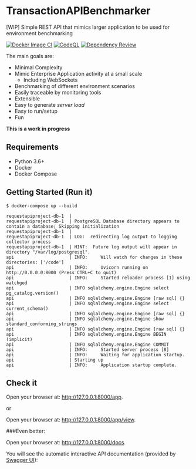 # TransactionAPIBenchmarker
[WIP] Simple REST API that mimics larger application to be used for environment benchmarking

[![Docker Image CI](https://github.com/weisso5/TransactionAPIBenchmarker/actions/workflows/docker-image.yml/badge.svg?branch=main)](https://github.com/weisso5/TransactionAPIBenchmarker/actions/workflows/docker-image.yml)
[![CodeQL](https://github.com/weisso5/TransactionAPIBenchmarker/actions/workflows/codeql-analysis.yml/badge.svg?branch=main)](https://github.com/weisso5/TransactionAPIBenchmarker/actions/workflows/codeql-analysis.yml)
[![Dependency Review](https://github.com/weisso5/TransactionAPIBenchmarker/actions/workflows/dependency-review.yml/badge.svg?branch=main)](https://github.com/weisso5/TransactionAPIBenchmarker/actions/workflows/dependency-review.yml)

The main goals are:

* Minimal Complexity
* Mimic Enterprise Application activity at a small scale
  * Including WebSockets
* Benchmarking of different environment scenarios
* Easily traceable by monitoring tools
* Extensible
* Easy to generate _server load_
* Easy to run/setup
* Fun

**This is a work in progress**

## Requirements

* Python 3.6+
* Docker
* Docker Compose

## Getting Started (Run it)

```console
$ docker-compose up --build

requestapiproject-db-1  | 
requestapiproject-db-1  | PostgreSQL Database directory appears to contain a database; Skipping initialization
requestapiproject-db-1  | 
requestapiproject-db-1  | LOG:  redirecting log output to logging collector process
requestapiproject-db-1  | HINT:  Future log output will appear in directory "/var/log/postgresql".
api                     | INFO:     Will watch for changes in these directories: ['/code']
api                     | INFO:     Uvicorn running on http://0.0.0.0:8000 (Press CTRL+C to quit)
api                     | INFO:     Started reloader process [1] using watchgod
api                     | INFO sqlalchemy.engine.Engine select pg_catalog.version()
api                     | INFO sqlalchemy.engine.Engine [raw sql] {}
api                     | INFO sqlalchemy.engine.Engine select current_schema()
api                     | INFO sqlalchemy.engine.Engine [raw sql] {}
api                     | INFO sqlalchemy.engine.Engine show standard_conforming_strings
api                     | INFO sqlalchemy.engine.Engine [raw sql] {}
api                     | INFO sqlalchemy.engine.Engine BEGIN (implicit)
api                     | INFO sqlalchemy.engine.Engine COMMIT
api                     | INFO:     Started server process [8]
api                     | INFO:     Waiting for application startup.
api                     | Starting up
api                     | INFO:     Application startup complete.
```

## Check it

Open your browser at: <a href="http://127.0.0.1:8000/app" class="external-link" target="_blank">http://127.0.0.1:8000/app</a>.

or

Open your browser at: <a href="http://127.0.0.1:8000/app/view" class="external-link" target="_blank">http://127.0.0.1:8000/app/view</a>.


###Even better:

Open your browser at: <a href="http://127.0.0.1:8000/docs" class="external-link" target="_blank">http://127.0.0.1:8000/docs</a>.

You will see the automatic interactive API documentation (provided by <a href="https://github.com/swagger-api/swagger-ui" class="external-link" target="_blank">Swagger UI</a>):